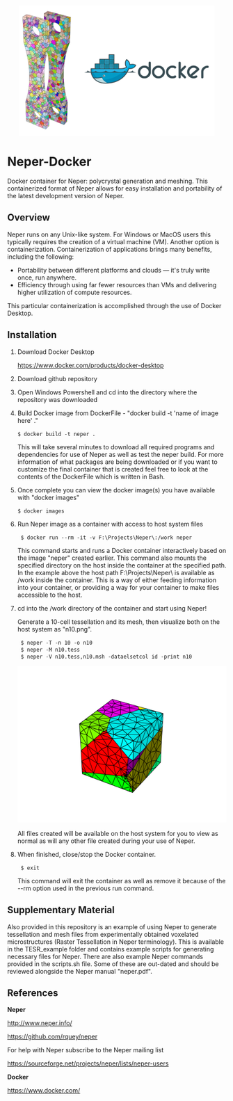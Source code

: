 <p align="center">
  <img width="450" height="300" src="https://github.com/jonathanhestroffer/Neper-Docker/blob/master/preview.png">
</p>

# Neper-Docker
Docker container for Neper: polycrystal generation and meshing. This containerized format of Neper allows for easy installation and portability of the latest development version of Neper.

## Overview
Neper runs on any Unix-like system. For Windows or MacOS users this typically requires the creation of a virtual machine (VM). Another option is containerization. Containerization of applications brings many benefits, including the following:

* Portability between different platforms and clouds — it's truly write once, run anywhere. 
* Efficiency through using far fewer resources than VMs and delivering higher utilization of compute resources.

This particular containerization is accomplished through the use of Docker Desktop.

## Installation

1.  Download Docker Desktop

    https://www.docker.com/products/docker-desktop

2.  Download github repository

3.  Open Windows Powershell and cd into the directory where the repository was downloaded

4.  Build Docker image from DockerFile - "docker build -t 'name of image here' ."
        
        $ docker build -t neper .

    This will take several minutes to download all required programs and dependencies for use of Neper as well as test the neper build. For more information of what packages are being downloaded or if you want to customize the final container that is created feel free to look at the contents of the DockerFile which is written in Bash.

5.  Once complete you can view the docker image(s) you have available with "docker images"

        $ docker images
        
6. Run Neper image as a container with access to host system files

        $ docker run --rm -it -v F:\Projects\Neper\:/work neper

    This command starts and runs a Docker container interactively based on the image "neper" created earlier. This command also mounts the specified directory on the host inside the container at the specified path. In the example above the host path F:\Projects\Neper\ is available as /work inside the container. This is a way of either feeding information into your container, or providing a way for your container to make files accessible to the host.
    
7. cd into the /work directory of the container and start using Neper!
    
    Generate a 10-cell tessellation and its mesh, then visualize both on the host system as "n10.png". 

        $ neper -T -n 10 -o n10
		$ neper -M n10.tess
		$ neper -V n10.tess,n10.msh -dataelsetcol id -print n10
		
	![Visualization](https://github.com/jonathanhestroffer/Neper-Docker/blob/master/n10.png)
        
    All files created will be available on the host system for you to view as normal as will any other file created during your use of Neper.
    
8. When finished, close/stop the Docker container.

        $ exit
        
    This command will exit the container as well as remove it because of the --rm option used in the previous run command.

## Supplementary Material

Also provided in this repository is an example of using Neper to generate tessellation and mesh files from experimentally obtained voxelated microstructures (Raster Tessellation in Neper terminology). This is available in the TESR_example folder and contains example scripts for generating necessary files for Neper. There are also example Neper commands provided in the scripts.sh file. Some of these are out-dated and should be reviewed alongside the Neper manual "neper.pdf".

## References

**Neper**

http://www.neper.info/

https://github.com/rquey/neper

For help with Neper subscribe to the Neper mailing list 

https://sourceforge.net/projects/neper/lists/neper-users



**Docker**

https://www.docker.com/
